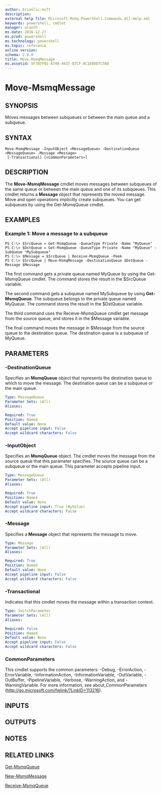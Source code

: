 ```yaml
---
author: brianlic-msft
description: 
external help file: Microsoft.Msmq.PowerShell.Commands.dll-Help.xml
keywords: powershell, cmdlet
manager: alanth
ms.date: 2016-12-27
ms.prod: powershell
ms.technology: powershell
ms.topic: reference
online version: 
schema: 2.0.0
title: Move-MsmqMessage
ms.assetid: 5F7B7FB1-A749-4637-87CF-AC1E8DD7C588
---
```


# Move-MsmqMessage

## SYNOPSIS
Moves messages between subqueues or between the main queue and a subqueue.

## SYNTAX

```
Move-MsmqMessage -InputObject <MessageQueue> -DestinationQueue <MessageQueue> -Message <Message>
 [-Transactional] [<CommonParameters>]
```

## DESCRIPTION
The **Move-MsmqMessage** cmdlet moves messages between subqueues of the same queue or between the main queue and one of its subqueues.
This cmdlet returns a **Message** object that represents the moved message.
Move and open operations implicitly create subqueues.
You can get subqueues by using the Get-MsmqQueue cmdlet.

## EXAMPLES

### Example 1: Move a message to a subqueue
```
PS C:\> $SrcQueue = Get-MsmqQueue -QueueType Private -Name "MyQueue" 
PS C:\> $DstQueue = Get-MsmqQueue -QueueType Private -Name "MyQueue" -SubQueue "MySubqueue"
PS C:\> $Message = $SrcQueue | Receive-MsmqQueue -Peek
PS C:\> $SrcQueue | Move-MsmqMessage -DestinationQueue $DstQueue -Message $Message
```

The first command gets a private queue named MyQueue by using the Get-MsmqQueue cmdlet.
The command stores the result in the $SrcQueue variable.

The second command gets a subqueue named MySubqueue by using **Get-MsmqQueue**.
The subqueue belongs to the private queue named MyQueue.
The command stores the result in the $DstQueue variable.

The third command uses the Receive-MsmqQueue cmdlet get message from the source queue, and stores it in the $Message variable.

The final command moves the message in $Message from the source queue to the destination queue.
The destination queue is a subqueue of MyQueue.

## PARAMETERS

### -DestinationQueue
Specifies an **MsmqQueue** object that represents the destination queue to which to move the message.
The destination queue can be a subqueue or the main queue.

```yaml
Type: MessageQueue
Parameter Sets: (All)
Aliases: 

Required: True
Position: Named
Default value: None
Accept pipeline input: False
Accept wildcard characters: False
```

### -InputObject
Specifies an **MsmqQueue** object.
The cmdlet moves the message from the source queue that this parameter specifies.
The source queue can be a subqueue or the main queue.
This parameter accepts pipeline input.

```yaml
Type: MessageQueue
Parameter Sets: (All)
Aliases: 

Required: True
Position: Named
Default value: None
Accept pipeline input: True (ByValue)
Accept wildcard characters: False
```

### -Message
Specifies a **Message** object that represents the message to move.

```yaml
Type: Message
Parameter Sets: (All)
Aliases: 

Required: True
Position: Named
Default value: None
Accept pipeline input: False
Accept wildcard characters: False
```

### -Transactional
Indicates that this cmdlet moves the message within a transaction context.

```yaml
Type: SwitchParameter
Parameter Sets: (All)
Aliases: 

Required: False
Position: Named
Default value: None
Accept pipeline input: False
Accept wildcard characters: False
```

### CommonParameters
This cmdlet supports the common parameters: -Debug, -ErrorAction, -ErrorVariable, -InformationAction, -InformationVariable, -OutVariable, -OutBuffer, -PipelineVariable, -Verbose, -WarningAction, and -WarningVariable. For more information, see about_CommonParameters (http://go.microsoft.com/fwlink/?LinkID=113216).

## INPUTS

## OUTPUTS

## NOTES

## RELATED LINKS

[Get-MsmqQueue](./Get-MsmqQueue.md)

[New-MsmqMessage](./New-MsmqMessage.md)

[Receive-MsmqQueue](./Receive-MsmqQueue.md)

